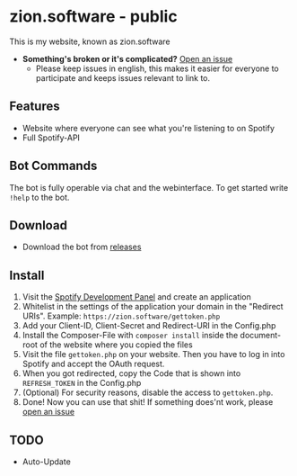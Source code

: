 # zion.software - public

This is my website, known as zion.software

- **Something's broken or it's complicated?** [Open an issue](https://github.com/ProZion24/zion.software-public/issues/new/choose)
  - Please keep issues in english, this makes it easier for everyone to participate and keeps issues relevant to link to.

## Features
* Website where everyone can see what you're listening to on Spotify
* Full Spotify-API

## Bot Commands
The bot is fully operable via chat and the webinterface. 
To get started write `!help` to the bot.

## Download
* Download the bot from [releases](https://github.com/ProZion24/zion.software-public/releases/)

## Install

1. Visit the [Spotify Development Panel](https://developer.spotify.com/dashboard/applications) and create an application
1. Whitelist in the settings of the application your domain in the "Redirect URIs". Example: `https://zion.software/gettoken.php`
1. Add your Client-ID, Client-Secret and Redirect-URI in the Config.php
1. Install the Composer-File with `composer install` inside the document-root of the website where you copied the files
1. Visit the file `gettoken.php` on your website. Then you have to log in into Spotify and accept the OAuth request. 
1. When you got redirected, copy the Code that is shown into `REFRESH_TOKEN` in the Config.php
1. (Optional) For security reasons, disable the access to `gettoken.php`.
1. Done! Now you can use that shit! If something does'nt work, please [open an issue](https://github.com/ProZion24/zion.software-public/issues/new/choose)

## TODO 
* Auto-Update
